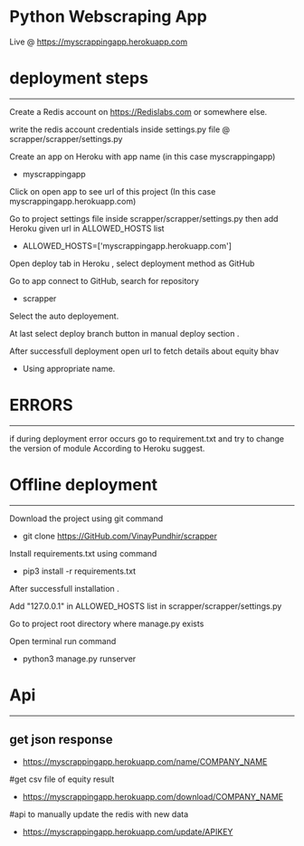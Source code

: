 # Python Webscraping App 

Live @ https://myscrappingapp.herokuapp.com


# deployment steps 
_______________________________

Create a Redis account on https://Redislabs.com or somewhere else.

write the redis account credentials inside settings.py file @ scrapper/scrapper/settings.py

Create an app on Heroku with app name (in this case myscrappingapp)
 
 - myscrappingapp

Click on open app to see url of this project (In this case myscrappingapp.herokuapp.com)

Go to project settings file inside scrapper/scrapper/settings.py then add Heroku given url in ALLOWED_HOSTS list

 - ALLOWED_HOSTS=['myscrappingapp.herokuapp.com']


Open  deploy tab in Heroku , select deployment method as GitHub

Go to app connect to GitHub, search for repository 
 
 - scrapper

Select the auto deployement.

At last select deploy branch button  in manual deploy section .

After successfull deployment open url to fetch details about equity bhav 

 - Using appropriate name.




# ERRORS 
____________________________

if during deployment error occurs go to requirement.txt and try to change the version of module  According to Heroku suggest.



# Offline deployment
______________________________
Download the project using git command
 
 - git clone https://GitHub.com/VinayPundhir/scrapper

Install requirements.txt using command
 
 - pip3 install -r requirements.txt


After successfull installation .

Add "127.0.0.1" in ALLOWED_HOSTS list in scrapper/scrapper/settings.py

Go to project root directory where manage.py exists

Open terminal run command
 
 - python3 manage.py runserver 


# Api
_________________________________________________

 ## get json response

 - https://myscrappingapp.herokuapp.com/name/COMPANY_NAME

#get csv file of equity result

 - https://myscrappingapp.herokuapp.com/download/COMPANY_NAME

#api to manually update the redis with new data

 - https://myscrappingapp.herokuapp.com/update/APIKEY

 




 
